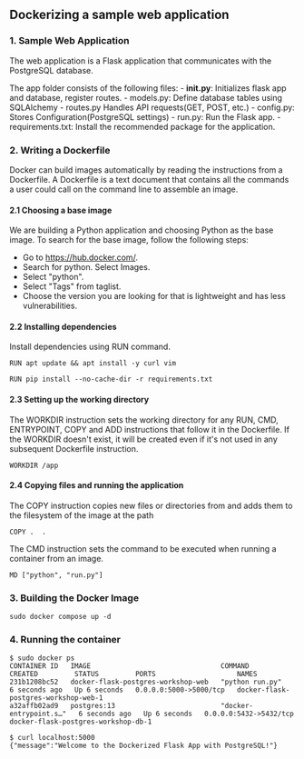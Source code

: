 ## Dockerizing a sample web application
### 1. Sample Web Application
The web application is a Flask application that communicates with the PostgreSQL database.

The app folder consists of the following files:
    - __init.py__: Initializes flask app and database, register routes.
    - models.py: Define database tables using SQLAlchemy
    - routes.py Handles API requests(GET, POST, etc.)
    - config.py: Stores Configuration(PostgreSQL settings)
    - run.py: Run the Flask app.
    - requirements.txt: Install the recommended package for the application.


### 2. Writing a Dockerfile
Docker can build images automatically by reading the instructions from a Dockerfile. A Dockerfile is a text document that contains all the commands a user could call on the command line to assemble an image.
    
#### 2.1 Choosing a base image
  We are building a Python application and choosing Python as the base image.
  To search for the base image, follow the following steps:
  - Go to https://hub.docker.com/.
  - Search for python. Select Images.
  - Select "python".
  - Select "Tags" from taglist.
  - Choose the version you are looking for that is lightweight and has less vulnerabilities.
     

#### 2.2 Installing dependencies
Install dependencies using RUN command.
```
RUN apt update && apt install -y curl vim
```
```
RUN pip install --no-cache-dir -r requirements.txt
```

#### 2.3 Setting up the working directory
The WORKDIR instruction sets the working directory for any RUN, CMD, ENTRYPOINT, COPY and ADD instructions that follow it in the Dockerfile. If the WORKDIR doesn't exist, it will be created even if it's not used in any subsequent Dockerfile instruction.

```
WORKDIR /app
```

#### 2.4 Copying files and running the application
The COPY instruction copies new files or directories from <src> and adds them to the filesystem of the image at the path <dest>
```
COPY .  .
```

The CMD instruction sets the command to be executed when running a container from an image.
```
MD ["python", "run.py"]
```

### 3. Building the Docker Image
```
sudo docker compose up -d

```
### 4. Running the container
```
$ sudo docker ps
CONTAINER ID   IMAGE                                COMMAND                  CREATED         STATUS         PORTS                    NAMES
231b1208bc52   docker-flask-postgres-workshop-web   "python run.py"          6 seconds ago   Up 6 seconds   0.0.0.0:5000->5000/tcp   docker-flask-postgres-workshop-web-1
a32affb02ad9   postgres:13                          "docker-entrypoint.s…"   6 seconds ago   Up 6 seconds   0.0.0.0:5432->5432/tcp   docker-flask-postgres-workshop-db-1
```

```
$ curl localhost:5000
{"message":"Welcome to the Dockerized Flask App with PostgreSQL!"}

```
